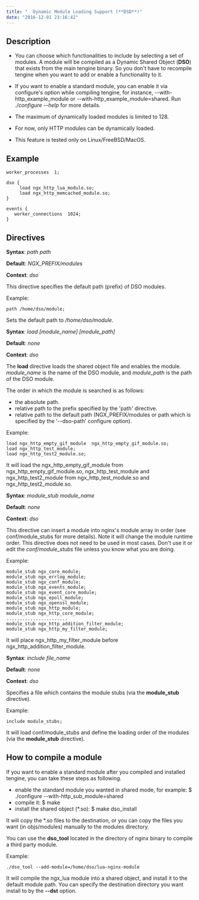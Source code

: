 ```yaml
---
title: "  Dynamic Module Loading Support (**DSO**)"
date: "2016-12-01 23:16:42"
---
```



## Description

*   You can choose which functionalities to include by selecting a set of modules. A module will be compiled as a Dynamic Shared Object (**DSO**) that exists from the main tengine binary. So you don't have to recompile tengine when you want to add or enable a functionality to it.

*   If you want to enable a standard module, you can enable it via configure's option while compiling tengine, for instance, --with-http_example_module or --with-http_example_module=shared. Run _./configure --help_ for more details.

*   The maximum of dynamically loaded modules is limited to 128.

*   For now, only HTTP modules can be dynamically loaded.

*   This feature is tested only on Linux/FreeBSD/MacOS.

## Example

```
worker_processes  1;

dso {
     load ngx_http_lua_module.so;
     load ngx_http_memcached_module.so;
}

events {
   worker_connections  1024;
}
```
    

## Directives


**Syntax**: _path path_

**Default**: _NGX_PREFIX/modules_

**Context**: _dso_

This directive specifies the default path (prefix) of DSO modules.

Example:

```
path /home/dso/module;
```

Sets the default path to _/home/dso/module_.

**Syntax**: _load [module_name] [module_path]_

**Default**: _none_

**Context**: _dso_

The **load** directive loads the shared object file and enables the module. _module_name_ is the name of the DSO module, and _module_path_ is the path of the DSO module.

The order in which the module is searched is as follows:

*   the absolute path.
*   relative path to the prefix specified by the 'path' directive.
*   relative path to the default path (NGX_PREFIX/modules or path which is specified by the '--dso-path' configure option).

Example:

```
load ngx_http_empty_gif_module  ngx_http_empty_gif_module.so;
load ngx_http_test_module;
load ngx_http_test2_module.so;
```

It will load the ngx_http_empty_gif_module from ngx_http_empty_gif_module.so, ngx_http_test_module and ngx_http_test2_module from ngx_http_test_module.so and ngx_http_test2_module.so.

**Syntax**: _module_stub module_name_

**Default**: _none_

**Context**: _dso_

This directive can insert a module into nginx's module array in order (see conf/module_stubs for more details). Note it will change the module runtime order. This directive does not need to be used in most cases. Don't use it or edit the _conf/module_stubs_ file unless you know what you are doing.

Example:

```
module_stub ngx_core_module;
module_stub ngx_errlog_module;
module_stub ngx_conf_module;
module_stub ngx_events_module;
module_stub ngx_event_core_module;
module_stub ngx_epoll_module;
module_stub ngx_openssl_module;
module_stub ngx_http_module;
module_stub ngx_http_core_module;
.......................
module_stub ngx_http_addition_filter_module;
module_stub ngx_http_my_filter_module;
```

It will place ngx_http_my_filter_module before ngx_http_addition_filter_module.

**Syntax**: _include file_name_

**Default**: _none_

**Context**: _dso_

Specifies a file which contains the module stubs (via the **module_stub** directive).

Example:

```
include module_stubs;
```

It will load conf/module_stubs and define the loading order of the modules (via the **module_stub** directive).

## How to compile a module

If you want to enable a standard module after you compiled and installed tengine, you can take these steps as following.

*   enable the standard module you wanted in shared mode, for example:
    $ ./configure --with-http_sub_module=shared
*   compile it:
    $ make
*   install the shared object (*.so):
    $ make dso_install

It will copy the *.so files to the destination, or you can copy the files you want (in objs/modules) manually to the modules directory.

You can use the **dso_tool** located in the directory of nginx binary to compile a third party module.

Example:

```
./dso_tool --add-module=/home/dso/lua-nginx-module
```

It will compile the ngx_lua module into a shared object, and install it to the default module path. You can specify the destination directory you want install to by the **--dst** option.
